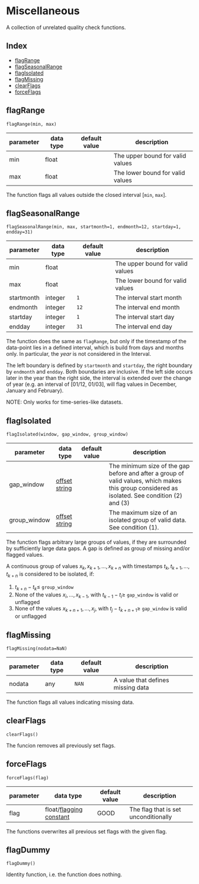 # Miscellaneous

A collection of unrelated quality check functions.

## Index

- [flagRange](#flagrange)
- [flagSeasonalRange](#flagseasonalrange)
- [flagIsolated](#flagisolated)
- [flagMissing](#flagmissing)
- [clearFlags](#clearflags)
- [forceFlags](#forceflags)


## flagRange

```
flagRange(min, max)
```
| parameter | data type | default value | description                      |
| --------- | --------- | ------------- | -----------                      |
| min       | float     |               | The upper bound for valid values |
| max       | float     |               | The lower bound for valid values |


The function flags all values outside the closed interval
$`[`$`min`, `max`$`]`$.

## flagSeasonalRange

```
flagSeasonalRange(min, max, startmonth=1, endmonth=12, startday=1, endday=31)
```

| parameter  | data type   | default value | description                      |
| ---------  | ----------- | ----          | -----------                      |
| min        | float       |               | The upper bound for valid values |
| max        | float       |               | The lower bound for valid values |
| startmonth | integer     | `1`           | The interval start month         |
| endmonth   | integer     | `12`          | The interval end month           |
| startday   | integer     | `1`           | The interval start day           |
| endday     | integer     | `31`          | The interval end day             |

The function does the same as `flagRange`, but only if the timestamp of the
data-point lies in a defined interval, which is build from days and months only. 
In particular, the *year* is not considered in the Interval. 

The left 
boundary is defined by `startmonth` and `startday`, the right boundary by `endmonth`
and `endday`. Both boundaries are inclusive. If the left side occurs later
in the year than the right side, the interval is extended over the change of
year (e.g. an interval of [01/12, 01/03], will flag values in December,
January and February).

NOTE: Only works for time-series-like datasets.


## flagIsolated

```
flagIsolated(window, gap_window, group_window) 

```

| parameter    | data type                                                     | default value | description                                                                                                                                    |
|--------------|---------------------------------------------------------------|---------------|------------------------------------------------------------------------------------------------------------------------------------------------|
| gap_window   | [offset string](docs/ParameterDescriptions.md#offset-strings) |               | The minimum size of the gap before and after a group of valid values, which makes this group considered as isolated. See condition (2) and (3) |
| group_window | [offset string](docs/ParameterDescriptions.md#offset-strings) |               | The maximum size of an isolated group of valid data. See condition (1).                                                                        |

The function flags arbitrary large groups of values, if they are surrounded by sufficiently
large data gaps. A gap is defined as group of missing and/or flagged values.

A continuous group of values
$`x_{k}, x_{k+1},...,x_{k+n}`$ with timestamps $`t_{k}, t_{k+1}, ..., t_{k+n}`$
is considered to be isolated, if:
1. $` t_{k+n} - t_{k} \le `$ `group_window`
2. None of the values $` x_i, ..., x_{k-1} `$, with $`t_{k-1} - t_{i} \ge `$ `gap_window` is valid or unflagged
3. None of the values $` x_{k+n+1}, ..., x_{j} `$, with $`t_{j} - t_{k+n+1} \ge `$ `gap_window` is valid or unflagged


## flagMissing

```
flagMissing(nodata=NaN)
```

| parameter | data type  | default value  | description                       |
| --------- | ---------- | -------------- | -----------                       |
| nodata    | any        | `NAN`          | A value that defines missing data |


The function flags all values indicating missing data.

## clearFlags

```
clearFlags()
```

The funcion removes all previously set flags.

## forceFlags

```
forceFlags(flag)
```
| parameter | data type                                                                   | default value | description                          |
| --------- | -----------                                                                 | ----          | -----------                          |
| flag      | float/[flagging constant](docs/ParameterDescriptions.md#flagging-constants) | GOOD          | The flag that is set unconditionally |

The functions overwrites all previous set flags with the given flag.


## flagDummy

```
flagDummy()
```

Identity function, i.e. the function does nothing.
